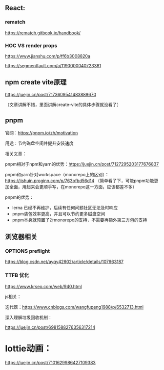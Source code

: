 ## React:

### rematch

 https://rematch.gitbook.io/handbook/

### HOC VS render props

https://www.jianshu.com/p/ff6b3008820a

https://segmentfault.com/a/1190000040723381

## npm create vite原理

https://juejin.cn/post/7173609541483888670

（文章讲解不错，里面讲解create-vite的具体步骤就没看了）

## pnpm

官网：https://pnpm.io/zh/motivation

用途：节约磁盘空间并提升安装速度

相关文章：

pnpm相对于npm和yarn的优势：https://juejin.cn/post/7127295203177676837

pnpm和yarn针对workspace（monorepo上的区别）：https://jishuin.proginn.com/p/763bfbd56d14 （简单看了下，可能pnpm功能更加全面，用起来会更顺手写，在monorepo这一方面，应该都差不多）

pnpm的优势：

* lerna 已经不再维护，后续有任何问题社区无法及时响应
* pnpm装包效率更高，并且可以节约更多磁盘空间
* pnpm本身就预置了对monorepo的支持，不需要再额外第三方包的支持

## 浏览器相关

### OPTIONS  preflight

https://blog.csdn.net/ayqy42602/article/details/107663187

### TTFB 优化

https://www.krseo.com/web/940.html

js相关：

迭代器：https://www.cnblogs.com/wangfupeng1988/p/6532713.html

深入理解垃圾回收机制：

https://juejin.cn/post/6981588276356317214



# lottie动画：

https://juejin.cn/post/7101629986427109383
